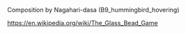 

Composition by Nagahari-dasa (B9_hummingbird_hovering)

https://en.wikipedia.org/wiki/The_Glass_Bead_Game


